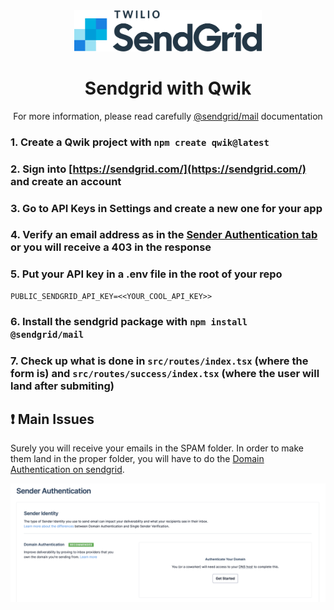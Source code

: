 <div align="center">

<img src="./public/logo.png" width="300" alt="Capcom Advisor" />

# Sendgrid with Qwik

For more information, please read carefully [@sendgrid/mail](https://www.npmjs.com/package/@sendgrid/mail) documentation

</div>

### 1. Create a Qwik project with `npm create qwik@latest`

### 2. Sign into [https://sendgrid.com/](https://sendgrid.com/) and create an account

### 3. Go to **API Keys** in **Settings** and create a new one for your app

### 4. Verify an email address as in the [Sender Authentication tab](https://app.sendgrid.com/settings/sender_auth/senders) or you will receive a 403 in the response

### 5. Put your API key in a .env file in the root of your repo

```env
PUBLIC_SENDGRID_API_KEY=<<YOUR_COOL_API_KEY>>
```
### 6. Install the sendgrid package with `npm install @sendgrid/mail`

### 7. Check up what is done in `src/routes/index.tsx` (where the form is) and `src/routes/success/index.tsx` (where the user will land after submiting)

## ❗️ Main Issues

Surely you will receive your emails in the SPAM folder. In order to make them land in the proper folder, you will have to do the [Domain Authentication on sendgrid](https://app.sendgrid.com/settings/sender_auth). 

<img src="./public/domain-authentication.png" alt="domain authentication">